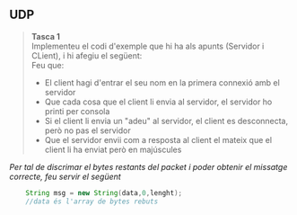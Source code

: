 ## UDP 

>**Tasca 1**  
>Implementeu el codi d'exemple que hi ha als apunts (Servidor i CLient), i hi afegiu el següent:  
>Feu que:  
> - El client hagi d'entrar el seu nom en la primera connexió amb el servidor  
> - Que cada cosa que el client li envia al servidor, el servidor ho printi per consola
> - Si el client li envia un "adeu" al servidor, el client es desconnecta, però no pas el servidor
> - Que el servidor envii com a resposta al client el mateix que el client li ha enviat però en majúscules

*Per tal de discrimar el bytes restants del packet i poder obtenir el missatge correcte, feu servir el següent*
```java
    String msg = new String(data,0,lenght);
    //data és l'array de bytes rebuts
```
